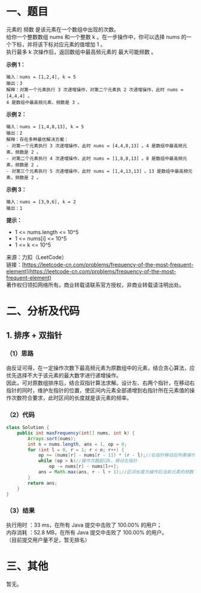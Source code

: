 # 一、题目
元素的 频数 是该元素在一个数组中出现的次数。       
给你一个整数数组 nums 和一个整数 k 。在一步操作中，你可以选择 nums 的一个下标，并将该下标对应元素的值增加 1 。      
执行最多 k 次操作后，返回数组中最高频元素的 最大可能频数 。      
      
**示例 1：**      
```
输入：nums = [1,2,4], k = 5
输出：3
解释：对第一个元素执行 3 次递增操作，对第二个元素执 2 次递增操作，此时 nums = [4,4,4] 。
4 是数组中最高频元素，频数是 3 。
```
**示例 2：**      
```
输入：nums = [1,4,8,13], k = 5
输出：2
解释：存在多种最优解决方案：
- 对第一个元素执行 3 次递增操作，此时 nums = [4,4,8,13] 。4 是数组中最高频元素，频数是 2 。
- 对第二个元素执行 4 次递增操作，此时 nums = [1,8,8,13] 。8 是数组中最高频元素，频数是 2 。
- 对第三个元素执行 5 次递增操作，此时 nums = [1,4,13,13] 。13 是数组中最高频元素，频数是 2 。
```
**示例 3：**    
```
输入：nums = [3,9,6], k = 2
输出：1
```
**提示：**       
- 1 <= nums.length <= 10^5
- 1 <= nums[i] <= 10^5
- 1 <= k <= 10^5
         
         
来源：力扣（LeetCode）        
链接：[https://leetcode-cn.com/problems/frequency-of-the-most-frequent-element](https://leetcode-cn.com/problems/frequency-of-the-most-frequent-element)         
著作权归领扣网络所有。商业转载请联系官方授权，非商业转载请注明出处。        
# 二、分析及代码    
## 1. 排序 + 双指针
### （1）思路
由反证可得，在一定操作次数下最高频元素为原数组中的元素，结合贪心算法，应优先选择不大于该元素的最大数字进行递增操作。      
因此，可对原数组排序后，结合双指针算法求解。设计左、右两个指针，在移动右指针的同时，维护左指针的位置，使区间内元素全部递增到右指针所在元素值的操作次数符合要求，此时区间的长度就是该元素的频率。       
### （2）代码
```java
class Solution {
    public int maxFrequency(int[] nums, int k) {
        Arrays.sort(nums);
        int n = nums.length, ans = 1, op = 0;
        for (int l = 0, r = 1; r < n; r++) {
            op += (nums[r] - nums[r - 1]) * (r - l);//右指针移动后所需操作次数
            while (op > k)//操作次数超过k，移动左指针
                op -= nums[r] - nums[l++];
            ans = Math.max(ans, r - l + 1);//区间长度为操作后当前元素的频数
        }
        return ans;
    }
}
```
### （3）结果
执行用时 ：33 ms，在所有 Java 提交中击败了 100.00% 的用户；    
内存消耗 ：52.8 MB，在所有 Java 提交中击败了 100.00% 的用户。      
（目前提交用户量不足，暂无排名）       
# 三、其他
暂无。  
